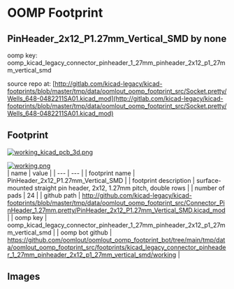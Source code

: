 # OOMP Footprint  
## PinHeader_2x12_P1.27mm_Vertical_SMD  by none  
  
oomp key: oomp_kicad_legacy_connector_pinheader_1_27mm_pinheader_2x12_p1_27mm_vertical_smd  
  
source repo at: [http://gitlab.com/kicad-legacy/kicad-footprints/blob/master/tmp/data/oomlout_oomp_footprint_src/Socket.pretty/Wells_648-0482211SA01.kicad_mod](http://gitlab.com/kicad-legacy/kicad-footprints/blob/master/tmp/data/oomlout_oomp_footprint_src/Socket.pretty/Wells_648-0482211SA01.kicad_mod)  
## Footprint  
  
[![working_kicad_pcb_3d.png](working_kicad_pcb_3d_600.png)](working_kicad_pcb_3d.png)  
  
[![working.png](working_600.png)](working.png)  
| name | value | 
| --- | --- | 
| footprint name | PinHeader_2x12_P1.27mm_Vertical_SMD | 
| footprint description | surface-mounted straight pin header, 2x12, 1.27mm pitch, double rows | 
| number of pads | 24 | 
| github path | http://github.com/kicad-legacy/kicad-footprints/blob/master/tmp/data/oomlout_oomp_footprint_src/Connector_PinHeader_1.27mm.pretty/PinHeader_2x12_P1.27mm_Vertical_SMD.kicad_mod | 
| oomp key | oomp_kicad_legacy_connector_pinheader_1_27mm_pinheader_2x12_p1_27mm_vertical_smd | 
| oomp bot github | https://github.com/oomlout/oomlout_oomp_footprint_bot/tree/main/tmp/data/oomlout_oomp_footprint_src/footprints/kicad_legacy_connector_pinheader_1_27mm_pinheader_2x12_p1_27mm_vertical_smd/working | 
## Images  
